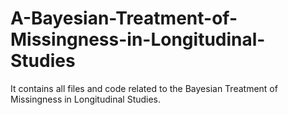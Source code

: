 # A-Bayesian-Treatment-of-Missingness-in-Longitudinal-Studies
It contains all files and code related to the Bayesian Treatment of Missingness in Longitudinal Studies.

